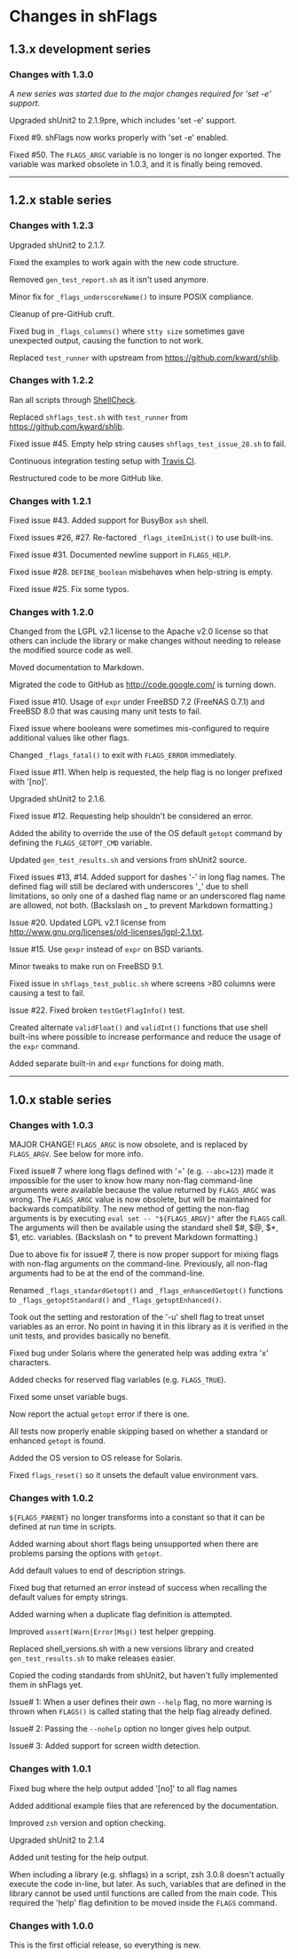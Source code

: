 # Changes in shFlags

## 1.3.x development series

### Changes with 1.3.0

*A new series was started due to the major changes required for 'set -e' support.*

Upgraded shUnit2 to 2.1.9pre, which includes 'set -e' support.

Fixed #9. shFlags now works properly with 'set -e' enabled.

Fixed #50. The `FLAGS_ARGC` variable is no longer is no longer exported. The variable was marked obsolete in 1.0.3, and it is finally being removed.

---

## 1.2.x stable series

### Changes with 1.2.3

Upgraded shUnit2 to 2.1.7.

Fixed the examples to work again with the new code structure.

Removed `gen_test_report.sh` as it isn't used anymore.

Minor fix for `_flags_underscoreName()` to insure POSIX compliance.

Cleanup of pre-GitHub cruft.

Fixed bug in `_flags_columns()` where `stty size` sometimes gave unexpected
output, causing the function to not work.

Replaced `test_runner` with upstream from https://github.com/kward/shlib.

### Changes with 1.2.2

Ran all scripts through [ShellCheck](http://www.shellcheck.net/).

Replaced `shflags_test.sh` with `test_runner` from https://github.com/kward/shlib.

Fixed issue #45. Empty help string causes `shflags_test_issue_28.sh` to fail.

Continuous integration testing setup with [Travis CI](https://travis-ci.org/kward/shflags).

Restructured code to be more GitHub like.

### Changes with 1.2.1

Fixed issue #43. Added support for BusyBox `ash` shell.

Fixed issues #26, #27. Re-factored `_flags_itemInList()` to use built-ins.

Fixed issue #31. Documented newline support in `FLAGS_HELP`.

Fixed issue #28. `DEFINE_boolean` misbehaves when help-string is empty.

Fixed issue #25. Fix some typos.

### Changes with 1.2.0

Changed from the LGPL v2.1 license to the Apache v2.0 license so that others can include the library or make changes without needing to release the modified source code as well.

Moved documentation to Markdown.

Migrated the code to GitHub as http://code.google.com/ is turning down.

Fixed issue #10. Usage of `expr` under FreeBSD 7.2 (FreeNAS 0.7.1) and FreeBSD 8.0 that was causing many unit tests to fail.

Fixed issue where booleans were sometimes mis-configured to require additional values like other flags.

Changed `_flags_fatal()` to exit with `FLAGS_ERROR` immediately.

Fixed issue #11. When help is requested, the help flag is no longer prefixed with '[no]'.

Upgraded shUnit2 to 2.1.6.

Fixed issue #12. Requesting help shouldn't be considered an error.

Added the ability to override the use of the OS default `getopt` command by defining the `FLAGS_GETOPT_CMD` variable.

Updated `gen_test_results.sh` and versions from shUnit2 source.

Fixed issues #13, #14. Added support for dashes '-' in long flag names. The defined flag will still be declared with underscores '\_' due to shell limitations, so only one of a dashed flag name or an underscored flag name are allowed, not both. (Backslash on _ to prevent Markdown formatting.)

Issue #20. Updated LGPL v2.1 license from http://www.gnu.org/licenses/old-licenses/lgpl-2.1.txt.

Issue #15. Use `gexpr` instead of `expr` on BSD variants.

Minor tweaks to make run on FreeBSD 9.1.

Fixed issue in `shflags_test_public.sh` where screens >80 columns were causing a test to fail.

Issue #22. Fixed broken `testGetFlagInfo()` test.

Created alternate `validFloat()` and `validInt()` functions that use shell built-ins where possible to increase performance and reduce the usage of the `expr` command.

Added separate built-in and `expr` functions for doing math.

---

## 1.0.x stable series

### Changes with 1.0.3

MAJOR CHANGE! `FLAGS_ARGC` is now obsolete, and is replaced by `FLAGS_ARGV`. See below for more info.

Fixed issue# 7 where long flags defined with '=' (e.g. `--abc=123`) made it impossible for the user to know how many non-flag command-line arguments were available because the value returned by `FLAGS_ARGC` was wrong. The `FLAGS_ARGC` value is now obsolete, but will be maintained for backwards compatibility. The new method of getting the non-flag arguments is by executing `eval set -- "${FLAGS_ARGV}"` after the `FLAGS` call. The arguments will then be available using the standard shell $#, $@, $\*, $1, etc. variables. (Backslash on \* to prevent Markdown formatting.)

Due to above fix for issue# 7, there is now proper support for mixing flags with non-flag arguments on the command-line. Previously, all non-flag arguments had to be at the end of the command-line.

Renamed `_flags_standardGetopt()` and `_flags_enhancedGetopt()` functions to `_flags_getoptStandard()` and `_flags_getoptEnhanced()`.

Took out the setting and restoration of the '-u' shell flag to treat unset variables as an error. No point in having it in this library as it is verified in the unit tests, and provides basically no benefit.

Fixed bug under Solaris where the generated help was adding extra 'x' characters.

Added checks for reserved flag variables (e.g. `FLAGS_TRUE`).

Fixed some unset variable bugs.

Now report the actual `getopt` error if there is one.

All tests now properly enable skipping based on whether a standard or enhanced `getopt` is found.

Added the OS version to OS release for Solaris.

Fixed `flags_reset()` so it unsets the default value environment vars.

### Changes with 1.0.2

`${FLAGS_PARENT}` no longer transforms into a constant so that it can be defined at run time in scripts.

Added warning about short flags being unsupported when there are problems
parsing the options with `getopt`.

Add default values to end of description strings.

Fixed bug that returned an error instead of success when recalling the default values for empty strings.

Added warning when a duplicate flag definition is attempted.

Improved `assert[Warn|Error]Msg()` test helper grepping.

Replaced shell_versions.sh with a new versions library and created `gen_test_results.sh` to make releases easier.

Copied the coding standards from shUnit2, but haven't fully implemented them in shFlags yet.

Issue# 1: When a user defines their own `--help` flag, no more warning is thrown when `FLAGS()` is called stating that the help flag already defined.

Issue# 2: Passing the `--nohelp` option no longer gives help output.

Issue# 3: Added support for screen width detection.

### Changes with 1.0.1

Fixed bug where the help output added '[no]' to all flag names

Added additional example files that are referenced by the documentation.

Improved `zsh` version and option checking.

Upgraded shUnit2 to 2.1.4

Added unit testing for the help output.

When including a library (e.g. shflags) in a script, zsh 3.0.8 doesn't actually execute the code in-line, but later. As such, variables that are defined in the library cannot be used until functions are called from the main code. This required the 'help' flag definition to be moved inside the `FLAGS` command.

### Changes with 1.0.0

This is the first official release, so everything is new.
